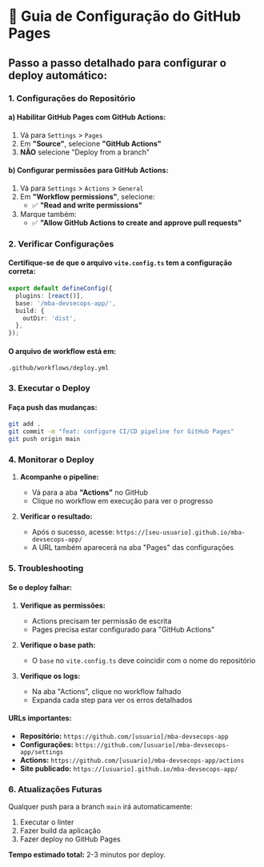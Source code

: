 # 📖 Guia de Configuração do GitHub Pages

## Passo a passo detalhado para configurar o deploy automático:

### 1. Configurações do Repositório

#### a) Habilitar GitHub Pages com GitHub Actions:

1. Vá para `Settings` > `Pages`
2. Em **"Source"**, selecione **"GitHub Actions"**
3. **NÃO** selecione "Deploy from a branch"

#### b) Configurar permissões para GitHub Actions:

1. Vá para `Settings` > `Actions` > `General`
2. Em **"Workflow permissions"**, selecione:
   - ✅ **"Read and write permissions"**
3. Marque também:
   - ✅ **"Allow GitHub Actions to create and approve pull requests"**

### 2. Verificar Configurações

#### Certifique-se de que o arquivo `vite.config.ts` tem a configuração correta:

```typescript
export default defineConfig({
  plugins: [react()],
  base: '/mba-devsecops-app/',
  build: {
    outDir: 'dist',
  },
});
```

#### O arquivo de workflow está em:

```
.github/workflows/deploy.yml
```

### 3. Executar o Deploy

#### Faça push das mudanças:

```bash
git add .
git commit -m "feat: configure CI/CD pipeline for GitHub Pages"
git push origin main
```

### 4. Monitorar o Deploy

1. **Acompanhe o pipeline:**

   - Vá para a aba **"Actions"** no GitHub
   - Clique no workflow em execução para ver o progresso

2. **Verificar o resultado:**
   - Após o sucesso, acesse: `https://[seu-usuario].github.io/mba-devsecops-app/`
   - A URL também aparecerá na aba "Pages" das configurações

### 5. Troubleshooting

#### Se o deploy falhar:

1. **Verifique as permissões:**

   - Actions precisam ter permissão de escrita
   - Pages precisa estar configurado para "GitHub Actions"

2. **Verifique o base path:**

   - O `base` no `vite.config.ts` deve coincidir com o nome do repositório

3. **Verifique os logs:**
   - Na aba "Actions", clique no workflow falhado
   - Expanda cada step para ver os erros detalhados

#### URLs importantes:

- **Repositório:** `https://github.com/[usuario]/mba-devsecops-app`
- **Configurações:** `https://github.com/[usuario]/mba-devsecops-app/settings`
- **Actions:** `https://github.com/[usuario]/mba-devsecops-app/actions`
- **Site publicado:** `https://[usuario].github.io/mba-devsecops-app/`

### 6. Atualizações Futuras

Qualquer push para a branch `main` irá automaticamente:

1. Executar o linter
2. Fazer build da aplicação
3. Fazer deploy no GitHub Pages

**Tempo estimado total:** 2-3 minutos por deploy.
